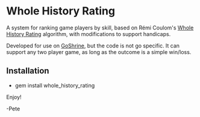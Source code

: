 
# Whole History Rating

A system for ranking game players by skill, based on Rémi Coulom's [Whole History Rating](http://remi.coulom.free.fr/WHR/WHR.pdf) algorithm, with modifications to support handicaps.

Developed for use on [GoShrine](http://goshrine.com), but the code is not go specific.  It can support any two player game, as long as the outcome is a simple win/loss. 

Installation
------------

* gem install whole_history_rating

Enjoy!

-Pete




